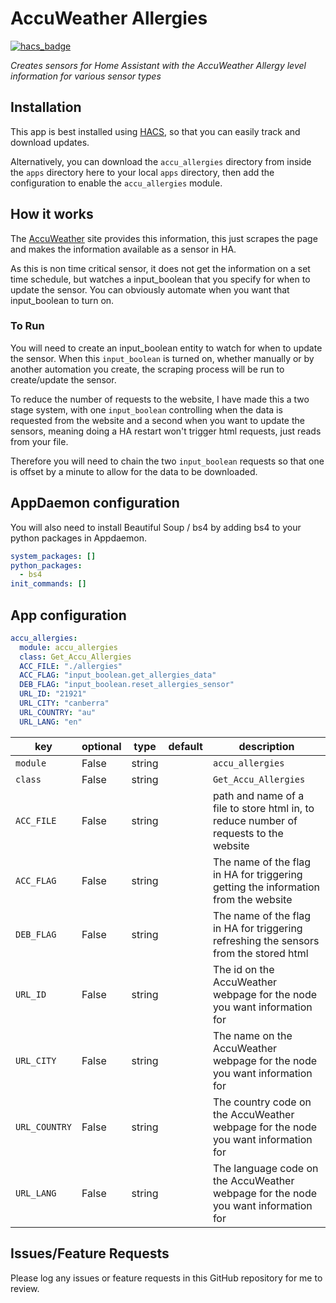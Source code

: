 # AccuWeather Allergies
[![hacs_badge](https://img.shields.io/badge/HACS-Default-orange.svg?style=for-the-badge)](https://github.com/custom-components/hacs)

_Creates sensors for Home Assistant with the AccuWeather Allergy level information for various sensor types_

## Installation

This app is best installed using
[HACS](https://github.com/custom-components/hacs), so that you can easily track and download updates.

Alternatively, you can download the `accu_allergies` directory from inside the `apps` directory here to your
local `apps` directory, then add the configuration to enable the `accu_allergies` module.

## How it works

The [AccuWeather](https://www.accuweather.com/) site provides this information, this just scrapes the page and makes the information available as a sensor in HA.

As this is non time critical sensor, it does not get the information on a set time schedule, but watches a input_boolean that you 
specify for when to update the sensor. You can obviously automate when you want that input_boolean to turn on.

### To Run

You will need to create an input_boolean entity to watch for when to update the sensor. When this
`input_boolean` is turned on, whether manually or by another automation you
create, the scraping process will be run to create/update the sensor.

To reduce the number of requests to the website, I have made this a two stage system, with one `input_boolean` controlling when
the data is requested from the website and a second when you want to update the sensors, meaning doing a HA restart won't trigger html requests, just reads from your file.

Therefore you will need to chain the two `input_boolean` requests so that one is offset by a minute to allow for the data to be downloaded.

## AppDaemon configuration

You will also need to install Beautiful Soup / bs4 by adding bs4 to your python packages in Appdaemon.

```yaml
system_packages: []
python_packages:
  - bs4
init_commands: []
```

## App configuration

```yaml
accu_allergies:
  module: accu_allergies
  class: Get_Accu_Allergies
  ACC_FILE: "./allergies"
  ACC_FLAG: "input_boolean.get_allergies_data"
  DEB_FLAG: "input_boolean.reset_allergies_sensor"
  URL_ID: "21921"
  URL_CITY: "canberra"
  URL_COUNTRY: "au"
  URL_LANG: "en"
```

key | optional | type | default | description
-- | -- | -- | -- | --
`module` | False | string | | `accu_allergies`
`class` | False | string | | `Get_Accu_Allergies`
`ACC_FILE` | False | string | | path and name of a file to store html in, to reduce number of requests to the website
`ACC_FLAG` | False | string | | The name of the flag in HA for triggering getting the information from the website 
`DEB_FLAG` | False | string | | The name of the flag in HA for triggering refreshing the sensors from the stored html
`URL_ID` | False | string | | The id on the AccuWeather webpage for the node you want information for
`URL_CITY` | False | string | | The name on the AccuWeather webpage for the node you want information for
`URL_COUNTRY` | False | string | | The country code on the AccuWeather webpage for the node you want information for
`URL_LANG` | False | string | | The language code on the AccuWeather webpage for the node you want information for

## Issues/Feature Requests

Please log any issues or feature requests in this GitHub repository for me to review.